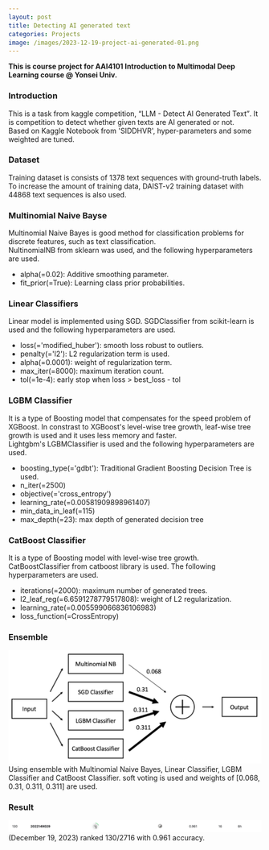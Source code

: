 ```yaml
---
layout: post
title: Detecting AI generated text
categories: Projects
image: /images/2023-12-19-project-ai-generated-01.png
---
```


**This is course project for AAI4101 Introduction to Multimodal Deep Learning course @ Yonsei Univ.**

### Introduction
This is a task from kaggle competition, <q>LLM - Detect AI Generated Text</q>.
It is competition to detect whether given texts are AI generated or not.<br>
Based on Kaggle Notebook from 'SIDDHVR', hyper-parameters and some weighted are tuned.

### Dataset
Training dataset is consists of 1378 text sequences with ground-truth labels.<br>
To increase the amount of training data, DAIST-v2 training dataset with 44868 text sequences is also used.

### Multinomial Naive Bayse
Multinomial Naive Bayes is good method for classification problems for discrete features, such as text classification.<br>
NultinomialNB from sklearn was used, and the following hyperparameters are used.
- alpha(=0.02): Additive smoothing parameter.
- fit_prior(=True): Learning class prior probabilities.

### Linear Classifiers
Linear model is implemented using SGD. SGDClassifier from scikit-learn is used and the following hyperparameters are used.
- loss(='modified_huber'): smooth loss robust to outliers.
- penalty(='l2'): L2 regularization term is used.
- alpha(=0.0001): weight of regularization term.
- max_iter(=8000): maximum iteration count.
- tol(=1e-4): early stop when loss > best_loss - tol

### LGBM Classifier
It is a type of Boosting model that compensates for the speed problem of XGBoost. In constrast to XGBoost's level-wise tree growth, leaf-wise tree growth is used and it uses less memory and faster.<br>
Lightgbm's LGBMClassifier is used and the following hyperparameters are used.
- boosting_type(='gdbt'): Traditional Gradient Boosting Decision Tree is used.
- n_iter(=2500)
- objective(='cross_entropy')
- learning_rate(=0.00581909898961407)
- min_data_in_leaf(=115)
- max_depth(=23): max depth of generated decision tree

### CatBoost Classifier
It is a type of Boosting model with level-wise tree growth. CatBoostClassifier from catboost library is used.
The following hyperparameters are used.
- iterations(=2000): maximum number of generated trees.
- l2_leaf_reg(=6.6591278779517808): weight of L2 regularization.
- learning_rate(=0.005599066836106983)
- loss_function(=CrossEntropy)

### Ensemble
![Image](/images/2023-12-19-project-ai-generated-01.png)
Using ensemble with Multinomial Naive Bayes, Linear Classifier, LGBM Classifier and CatBoost Classifier. soft voting is used and weights of [0.068, 0.31, 0.311, 0.311] are used.

### Result
![Image](/images/2023-12-19-project-ai-generated-02.png)
(December 19, 2023) ranked 130/2716 with 0.961 accuracy.
